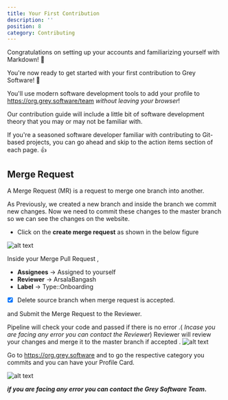 ```yaml
---
title: Your First Contribution
description: ''
position: 8
category: Contributing
---
```


Congratulations on setting up your accounts and familiarizing yourself with Markdown! 🥳

You're now ready to get started with your first contribution to Grey Software! 💪

You'll use modern software development tools to add your profile to https://org.grey.software/team *without leaving your browser*!

Our contribution guide will include a little bit of software development theory that you may or may not be familiar with. 

If you're a seasoned software developer familiar with contributing to Git-based projects, you can go ahead and skip to the action items section of each page. 👍


## Merge Request

A Merge Request (MR) is a request to merge one branch into another.

As Previously, we created a new branch and inside the branch we commit new changes. Now we need to commit these changes to the master branch so we can see the changes on the website.

* Click on the **create merge request** as shown in the below figure

![alt text](/Merge-req.png "Merge Request")

Inside your Merge Pull Request , 
* **Assignees** -> Assigned to yourself
* **Reviewer** -> ArsalaBangash
* **Label** -> Type::Onboarding 
* [X] Delete source branch when merge request is accepted.

and Submit the Merge Request to the Reviewer.

Pipeline will check your code and passed if there is no error .( _Incase you are facing any error you can contact the Reviewer_)
Reviewer will review your changes and merge it to the master branch if accepted .
![alt text](/Merged.png "Merge Request")

Go to https://org.grey.software and to go the respective category you commits and you can have your Profile Card. 

![alt text](/output.png "Merge Request")

**_if you are facing any error you can contact the Grey Software Team_.**